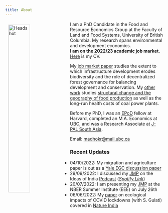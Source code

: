 ```yaml
---
title: About
---
```

<img src="/img/headshot2.jpg" alt="Headshot" width="37%" style="float:left; margin:10px 10px 10px 10px;" />

I am a PhD Candidate in the Food and Resource Economics Group at the Faculty of Land and Food Systems, University of British Columbia. My research spans environmental and development economics.\
**I am on the 2022/23 academic job market.** [Here](/pdf/rmadhok_cv.pdf) is my CV.

My [job market paper](/pdf/rmadhok_jmp_2022.pdf) studies the extent to which infrastructure development erodes biodiversity and the role of decentralized forest governance for balancing development and conservation. My [other work](/research/) studies [structural change and the geography of food production](/pdf/2022_rural_urban_agriculture.pdf) as well as the long-run health costs of coal power plants.

Before my PhD, I was an [EPoD](https://epod.cid.harvard.edu/) fellow at Harvard, completed an M.A. Economics at UBC, and was a Research Associate at [J-PAL South Asia](https://www.povertyactionlab.org/south-asia).

Email: <a href="mailto:madhokr@mail.ubc.ca">madhokr@mail.ubc.ca</a>

### Recent Updates
* 04/10/2022: My migration and agriculture paper is out as a [Yale EGC discussion paper](/pdf/2022_rural_urban_agriculture.pdf) 
* 29/09/2022: I discussed my [JMP](/pdf/rmadhok_jmp_2022.pdf) on the Ideas of India [Podcast](https://www.discoursemagazine.com/politics/2022/09/29/ideas-of-india-the-development-biodiversity-tradeoff-in-india/) ([*Spotify Link*](https://open.spotify.com/episode/0nzEilFXhLVgJNZkb8rCKD))
* 20/07/2022: I am presenting my [JMP](/pdf/rmadhok_jmp_2022.pdf) at the NBER Summer Institute (EEE) on July 26th
* 06/06/2022: My [paper](https://www.sciencedirect.com/science/article/pii/S0006320722001501) on ecological impacts of COVID lockdowns (with S. Gulati) covered in [Nature India](https://www.nature.com/articles/d44151-022-00060-2)